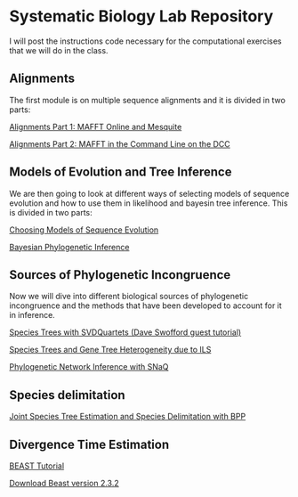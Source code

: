 # Systematic Biology Lab Repository
I will post the instructions code necessary for the computational exercises that we will do in the class.

## Alignments

The first module is on multiple sequence alignments and it is divided in two parts:

[Alignments Part 1: MAFFT Online and Mesquite](https://cjpardodelahoz.github.io/BIO556L/alignments_online)

[Alignments Part 2: MAFFT in the Command Line on the DCC](https://cjpardodelahoz.github.io/BIO556L/alignments_dcc)

## Models of Evolution and Tree Inference

We are then going to look at different ways of selecting models of sequence evolution and how to use them in likelihood and bayesin tree inference. This is divided in two parts:

[Choosing Models of Sequence Evolution](https://cjpardodelahoz.github.io/BIO556L/models)

[Bayesian Phylogenetic Inference](https://cjpardodelahoz.github.io/BIO556L/bayes)


## Sources of Phylogenetic Incongruence

Now we will dive into different biological sources of phylogenetic incongruence and the methods that have been developed to account for it in inference.

[Species Trees with SVDQuartets (Dave Swofford guest tutorial)](https://phylosolutions.com/tutorials/wh2022-svdq-astral/species-trees-tutorial.html)

[Species Trees and Gene Tree Heterogeneity due to ILS](https://cjpardodelahoz.github.io/BIO556L/conflict)

[Phylogenetic Network Inference with SNaQ](https://cjpardodelahoz.github.io/BIO556L/snaq)

## Species delimitation

[Joint Species Tree Estimation and Species Delimitation with BPP](https://cjpardodelahoz.github.io/BIO556L/bpp)

## Divergence Time Estimation

[BEAST Tutorial](https://beast2-dev.github.io/beast-docs/beast2/DivergenceDating/DivergenceDatingTutorial.html)

[Download Beast version 2.3.2](https://github.com/CompEvol/beast2/releases?page=3)
